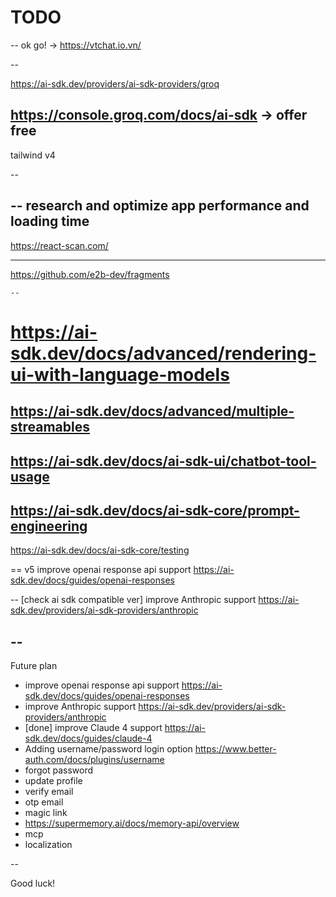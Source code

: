 # TODO

--
ok go! -> https://vtchat.io.vn/

--

https://ai-sdk.dev/providers/ai-sdk-providers/groq

## https://console.groq.com/docs/ai-sdk -> offer free

tailwind v4

--


--
research and optimize app performance
and loading time
--

https://react-scan.com/

- --
  https://github.com/e2b-dev/fragments

    --

# https://ai-sdk.dev/docs/advanced/rendering-ui-with-language-models

## https://ai-sdk.dev/docs/advanced/multiple-streamables

## https://ai-sdk.dev/docs/ai-sdk-ui/chatbot-tool-usage

## https://ai-sdk.dev/docs/ai-sdk-core/prompt-engineering

https://ai-sdk.dev/docs/ai-sdk-core/testing

==
v5 improve openai response api support
https://ai-sdk.dev/docs/guides/openai-responses

--
[check ai sdk compatible ver] improve Anthropic support
https://ai-sdk.dev/providers/ai-sdk-providers/anthropic

## --

Future plan

- improve openai response api support https://ai-sdk.dev/docs/guides/openai-responses
- improve Anthropic support https://ai-sdk.dev/providers/ai-sdk-providers/anthropic
- [done] improve Claude 4 support https://ai-sdk.dev/docs/guides/claude-4
- Adding username/password login option https://www.better-auth.com/docs/plugins/username
- forgot password
- update profile
- verify email
- otp email
- magic link
- https://supermemory.ai/docs/memory-api/overview
- mcp
- localization

--

Good luck!
